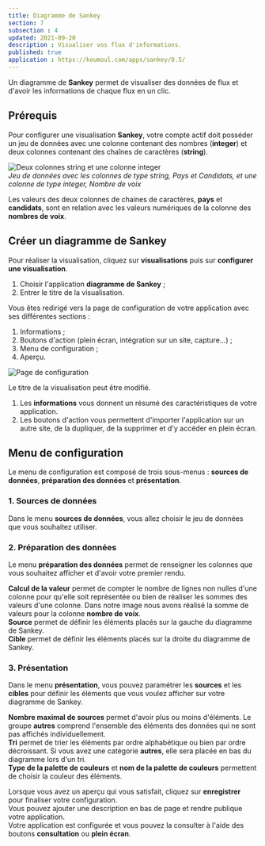 ```yaml
---
title: Diagramme de Sankey
section: 7
subsection : 4
updated: 2021-09-20
description : Visualiser vos flux d'informations.
published: true
application : https://koumoul.com/apps/sankey/0.5/
---
```


Un diagramme de **Sankey** permet de visualiser des données de flux et d'avoir les informations de chaque flux en un clic.

## Prérequis

Pour configurer une visualisation **Sankey**, votre compte actif doit posséder un jeu de données avec une colonne contenant des nombres (**integer**) et deux colonnes contenant des chaînes de caractères (**string**).

![Deux colonnes string et une colonne integer](./images/user-guide-backoffice/sankey-type.jpg)  
*Jeu de données avec les colonnes de type string, Pays et Candidats, et une colonne de type integer, Nombre de voix*  

Les valeurs des deux colonnes de chaines de caractères, **pays** et **candidats**, sont en relation avec les valeurs numériques de la colonne des **nombres de voix**.


## Créer un diagramme de Sankey

Pour réaliser la visualisation, cliquez sur **visualisations** puis sur **configurer une visualisation**.


1. Choisir l'application **diagramme de Sankey**&nbsp;;
2. Entrer le titre de la visualisation.
<p>
</p>

Vous êtes redirigé vers la page de configuration de votre application avec ses différentes sections&nbsp;:

1. Informations&nbsp;;
2. Boutons d'action (plein écran, intégration sur un site, capture...)&nbsp;;
3. Menu de configuration&nbsp;;
4. Aperçu.

![Page de configuration](./images/user-guide-backoffice/sankey-config.jpg)

Le titre de la visualisation peut être modifié.  
1. Les **informations** vous donnent un résumé des caractéristiques de votre application.  
2. Les boutons d'action vous permettent d'importer l'application sur un autre site, de la dupliquer, de la supprimer et d'y accéder en plein écran.

## Menu de configuration
Le menu de configuration est composé de trois sous-menus&nbsp;: **sources de données**, **préparation des données** et **présentation**.

### 1. Sources de données

Dans le menu **sources de données**, vous allez choisir le jeu de données que vous souhaitez utiliser.

### 2. Préparation des données  

Le menu **préparation des données** permet de renseigner les colonnes que vous souhaitez afficher et d'avoir votre premier rendu.

**Calcul de la valeur** permet de compter le nombre de lignes non nulles d'une colonne pour qu'elle soit représentée ou bien de réaliser les sommes des valeurs d'une colonne. Dans notre image nous avons réalisé la somme de valeurs pour la colonne **nombre de voix**.  
**Source** permet de définir les éléments placés sur la gauche du diagramme de Sankey.  
**Cible** permet de définir les éléments placés sur la droite du diagramme de Sankey.


### 3. Présentation

Dans le menu **présentation**, vous pouvez paramétrer les **sources** et les **cibles** pour définir les éléments que vous voulez afficher sur votre diagramme de Sankey.

**Nombre maximal de sources** permet d'avoir plus ou moins d'éléments. Le groupe **autres** comprend l'ensemble des éléments des données qui ne sont pas affichés individuellement.  
**Tri** permet de trier les éléments par ordre alphabétique ou bien par ordre décroissant. Si vous avez une catégorie **autres**, elle sera placée en bas du diagramme lors d'un tri.  
**Type de la palette de couleurs** et **nom de la palette de couleurs** permettent de choisir la couleur des éléments.


Lorsque vous avez un aperçu qui vous satisfait, cliquez sur **enregistrer** pour finaliser votre configuration.  
Vous pouvez ajouter une description en bas de page et rendre publique votre application.  
Votre application est configurée et vous pouvez la consulter à l'aide des boutons **consultation** ou **plein écran**.

